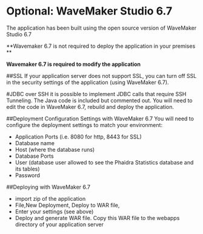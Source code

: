 #  Optional: WaveMaker Studio 6.7

The application has been built using the open source version of WaveMaker Studio 6.7 

**Wavemaker 6.7 is not required to deploy the application in your premises
**


**Wavemaker 6.7 is   required to modify the application**

##SSL
If your application server does not support SSL, you can turn off SSL in the security settings of the application (using WaveMaker 6.7).

#JDBC over SSH
it is possible to implement JDBC calls that require SSH Tunneling. The Java code is included but commented out. You will need to edit the code in WaveMaker 6.7, rebuild and deploy the application.

##Deployment Configuration Settings  with WaveMaker 6.7
You will need to configure the deployment settings to match your environment:

*  Application Ports (i.e. 8080 for http, 8443 for SSL)
*  Database name
* Host (where the database runs)
* Database Ports
* User (database user allowed to see the Phaidra Statistics database and its tables)
* Password 



##Deploying with WaveMaker 6.7
* import zip of the application
* File,New Deployment, Deploy to WAR file, 
* Enter your settings (see above)
* Deploy and generate WAR file. Copy this WAR file to the webapps directory of your application server